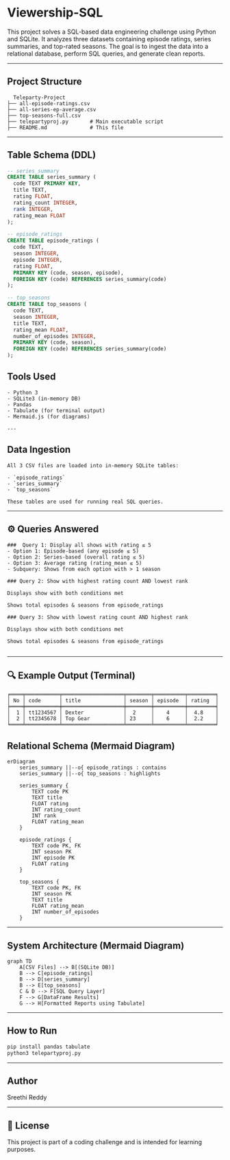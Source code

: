 # Viewership-SQL
This project solves a SQL-based data engineering challenge using Python and SQLite. It analyzes three datasets containing episode ratings, series summaries, and top-rated seasons. The goal is to ingest the data into a relational database, perform SQL queries, and generate clean reports.

---

##  Project Structure

```
  Teleparty-Project
├── all-episode-ratings.csv
├── all-series-ep-average.csv
├── top-seasons-full.csv
├── telepartyproj.py       # Main executable script
├── README.md              # This file
```

---

##  Table Schema (DDL)

```sql
-- series_summary
CREATE TABLE series_summary (
  code TEXT PRIMARY KEY,
  title TEXT,
  rating FLOAT,
  rating_count INTEGER,
  rank INTEGER,
  rating_mean FLOAT
);

-- episode_ratings
CREATE TABLE episode_ratings (
  code TEXT,
  season INTEGER,
  episode INTEGER,
  rating FLOAT,
  PRIMARY KEY (code, season, episode),
  FOREIGN KEY (code) REFERENCES series_summary(code)
);

-- top_seasons
CREATE TABLE top_seasons (
  code TEXT,
  season INTEGER,
  title TEXT,
  rating_mean FLOAT,
  number_of_episodes INTEGER,
  PRIMARY KEY (code, season),
  FOREIGN KEY (code) REFERENCES series_summary(code)
);
```
##  Tools Used
```
- Python 3
- SQLite3 (in-memory DB)
- Pandas
- Tabulate (for terminal output)
- Mermaid.js (for diagrams)

---
```
##  Data Ingestion
```
All 3 CSV files are loaded into in-memory SQLite tables:

- `episode_ratings`
- `series_summary`
- `top_seasons`

These tables are used for running real SQL queries.
```
---

## ⚙️ Queries Answered
```
###  Query 1: Display all shows with rating ≤ 5
- Option 1: Episode-based (any episode ≤ 5)
- Option 2: Series-based (overall rating ≤ 5)
- Option 3: Average rating (rating_mean ≤ 5)
- Subquery: Shows from each option with > 1 season

### Query 2: Show with highest rating count AND lowest rank

Displays show with both conditions met

Shows total episodes & seasons from episode_ratings

### Query 3: Show with lowest rating count AND highest rank

Displays show with both conditions met

Shows total episodes & seasons from episode_ratings


```
---

## 🔍 Example Output (Terminal)

```📊 1️⃣ OPTION 1: Shows with ANY episode rated ≤ 5
╒════╤═══════════╤════════════════════╤════════╤══════════╤═════════╕
│ No │ code      │ title              │ season │ episode  │ rating  │
╞════╪═══════════╪════════════════════╪════════╪══════════╪═════════╡
│  1 │ tt1234567 │ Dexter             │  2     │    4     │  4.8    │
│  2 │ tt2345678 │ Top Gear           │ 23     │    6     │  2.2    │
╘════╧═══════════╧════════════════════╧════════╧══════════╧═════════╛
```

##  Relational Schema (Mermaid Diagram)

```mermaid
erDiagram
    series_summary ||--o{ episode_ratings : contains
    series_summary ||--o{ top_seasons : highlights

    series_summary {
        TEXT code PK
        TEXT title
        FLOAT rating
        INT rating_count
        INT rank
        FLOAT rating_mean
    }

    episode_ratings {
        TEXT code PK, FK
        INT season PK
        INT episode PK
        FLOAT rating
    }

    top_seasons {
        TEXT code PK, FK
        INT season PK
        TEXT title
        FLOAT rating_mean
        INT number_of_episodes
    }
```
---

##  System Architecture (Mermaid Diagram)

```mermaid
graph TD
    A[CSV Files] --> B[(SQLite DB)]
    B --> C[episode_ratings]
    B --> D[series_summary]
    B --> E[top_seasons]
    C & D --> F[SQL Query Layer]
    F --> G[DataFrame Results]
    G --> H[Formatted Reports using Tabulate]
```

---

##  How to Run

```bash
pip install pandas tabulate
python3 telepartyproj.py
```

---

##  Author
Sreethi Reddy

---

## 📄 License
This project is part of a coding challenge and is intended for learning purposes.
